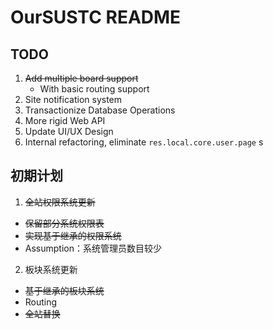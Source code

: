 # OurSUSTC README

## TODO
1. ~~Add multiple board support~~
   * With basic routing support
2. Site notification system
3. Transactionize Database Operations
4. More rigid Web API
5. Update UI/UX Design
6. Internal refactoring, eliminate ``` res.local.core.user.page ``` s

## 初期计划
1. ~~全站权限系统更新~~
  * ~~保留部分系统权限表~~
  * ~~实现基于继承的权限系统~~
  * Assumption：系统管理员数目较少
2. 板块系统更新
  * ~~基于继承的板块系统~~
  * Routing
  * ~~全站替换~~
